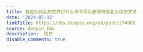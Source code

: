 ```yaml
---
title: 各位伙伴乱码文件打什么命令可以删除呀莫名出现的文件
date: '2024-07-12'
linkTitle: https://bbs.deepin.org/en/post/274980
source: deepin_bbs
description:  阿白 
disable_comments: true
---
```


